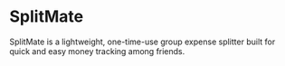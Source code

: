 # SplitMate
SplitMate is a lightweight, one-time-use group expense splitter built for quick and easy money tracking among friends. 
